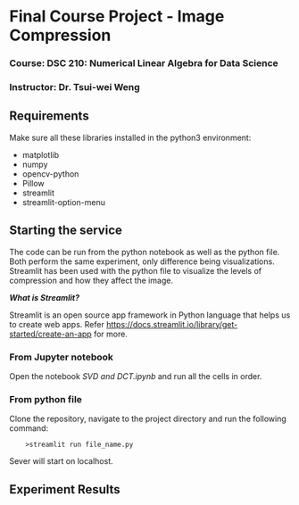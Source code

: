# Final Course Project - Image Compression 
### Course: DSC 210: Numerical Linear Algebra for Data Science
### Instructor: Dr. Tsui-wei Weng

## Requirements
Make sure all these libraries installed in the python3 environment:
- matplotlib
- numpy
- opencv-python
- Pillow
- streamlit
- streamlit-option-menu

## Starting the service
The code can be run from the python notebook as well as the python file. Both perform the same experiment, only difference being visualizations.
Streamlit has been used with the python file to visualize the levels of compression and how they affect the image.

***What is Streamlit?***

Streamlit is an open source app framework in Python language that helps us to create web apps. Refer https://docs.streamlit.io/library/get-started/create-an-app for more.

### From Jupyter notebook
Open the notebook *SVD and DCT.ipynb* and run all the cells in order.

### From python file
Clone the repository, navigate to the project directory and run the following command:

        >streamlit run file_name.py


Sever will start on localhost.

## Experiment Results


